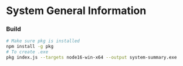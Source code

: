 # System General Information

### Build

```bash
# Make sure pkg is installed
npm install -g pkg
# To create .exe
pkg index.js --targets node16-win-x64 --output system-summary.exe

```
